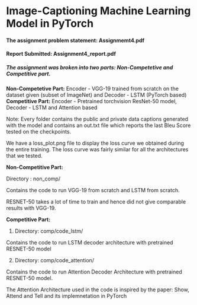 # Image-Captioning Machine Learning Model in PyTorch

#### The assignment problem statement: Assignmemt4.pdf
#### Report Submitted: Assignment4_report.pdf


##### The assignment was broken into two parts: Non-Competetive and Competitive part.

**Non-Competetive Part:** Encoder - VGG-19 trained from scratch on the dataset given (subset of ImageNet) and Decoder - LSTM (PyTorch based)
**Competitive Part:** Encoder - Pretrained torchvision ResNet-50 model, Decoder - LSTM and Attention based 


Note: Every folder contains the public and private data captions generated with the model and contains an out.txt file which reports the last Bleu Score tested on the checkpoints. 

We have a loss_plot.png file to display the loss curve we obtained during the entire training. The loss curve was fairly similar for all the architectures that we tested. 


**Non-Competitive Part:**

Directory : non_comp/

Contains the code to run VGG-19 from scratch and LSTM from scratch. 

RESNET-50 takes a lot of time to train and hence did not give comparable results with VGG-19.

**Competitive Part:**

1) Directory: comp/code_lstm/

Contains the code to run LSTM decoder architecture with pretrained RESNET-50 model

2) Directory: comp/code_attention/

Contains the code to run Attention Decoder Architecture with pretrained RESNET-50 model. 

The Attention Architecture used in the code is inspired by the paper: Show, Attend and Tell and its implemnetation in PyTorch
